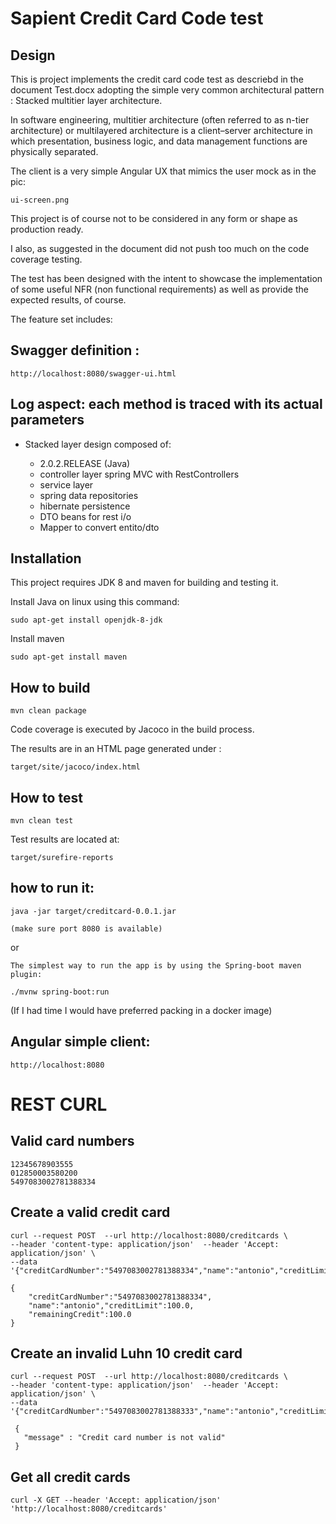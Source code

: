 # Sapient Credit Card Code test 

## Design

This is project implements the credit card code test as descriebd in the document Test.docx adopting 
the simple very common architectural pattern : Stacked multitier layer architecture.

In software engineering, multitier architecture (often referred to as n-tier architecture) or 
multilayered architecture is a client–server architecture in which presentation, business logic, 
and data management functions are physically separated. 

The client is a very simple Angular UX that mimics the user mock as in the pic: 

    ui-screen.png

This project is of course not to be considered in any form or shape as production ready.

I also, as suggested in the document did not push too much on the code coverage testing.

The test has been designed with the intent to showcase the implementation of some useful NFR 
(non functional requirements) as well as provide the expected results, of course.

The feature set includes:

## Swagger definition : 

    http://localhost:8080/swagger-ui.html

## Log aspect: each method is traced with its actual parameters

* Stacked layer design composed of:

    - 2.0.2.RELEASE (Java)
    - controller layer spring MVC with RestControllers
    - service layer
    - spring data repositories
    - hibernate persistence
    - DTO beans for rest i/o
    - Mapper to convert entito/dto

## Installation

This project requires JDK 8 and maven for building and testing it. 

Install Java on linux using this command:

    sudo apt-get install openjdk-8-jdk
    
Install maven    
    
    sudo apt-get install maven
 
## How to build
 
    mvn clean package

Code coverage is executed by Jacoco in the build process. 

The results are in an HTML page generated under :
    
    target/site/jacoco/index.html

## How to test

    mvn clean test
    
Test results are located at:
    
    target/surefire-reports    

## how to run it:

    java -jar target/creditcard-0.0.1.jar
    
    (make sure port 8080 is available)
    
or
    
    The simplest way to run the app is by using the Spring-boot maven plugin:
    
    ./mvnw spring-boot:run
    
(If I had time I would have preferred packing in a docker image)
  
  
## Angular simple client:

    http://localhost:8080 
  
     
# REST CURL

## Valid card numbers

    12345678903555
    012850003580200
    5497083002781388334

## Create a valid credit card

    curl --request POST  --url http://localhost:8080/creditcards \
	--header 'content-type: application/json'  --header 'Accept: application/json' \
	--data '{"creditCardNumber":"5497083002781388334","name":"antonio","creditLimit":100.0}'

    {
        "creditCardNumber":"5497083002781388334",
        "name":"antonio","creditLimit":100.0,
        "remainingCredit":100.0
    }

## Create an invalid Luhn 10 credit card

    curl --request POST  --url http://localhost:8080/creditcards \
	--header 'content-type: application/json'  --header 'Accept: application/json' \
	--data '{"creditCardNumber":"5497083002781388333","name":"antonio","creditLimit":100.0}'
     
     {
       "message" : "Credit card number is not valid"
     }
     
## Get all credit cards

    curl -X GET --header 'Accept: application/json' 'http://localhost:8080/creditcards'   
    
     